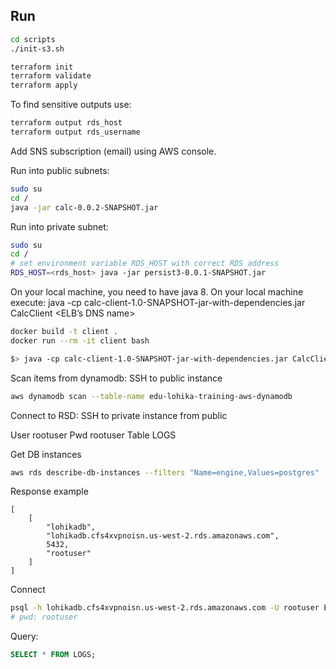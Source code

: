 ## Run

```bash
cd scripts
./init-s3.sh

terraform init
terraform validate
terraform apply
```

To find sensitive outputs use:
```bash
terraform output rds_host
terraform output rds_username
```

Add SNS subscription (email) using AWS console.

Run into public subnets:
```bash
sudo su
cd /
java -jar calc-0.0.2-SNAPSHOT.jar
```

Run into private subnet:
```bash
sudo su
cd /
# set environment variable RDS_HOST with correct RDS address
RDS_HOST=<rds_host> java -jar persist3-0.0.1-SNAPSHOT.jar
```

On your local machine, you need to have java 8.
On your local machine execute:
java -cp calc-client-1.0-SNAPSHOT-jar-with-dependencies.jar CalcClient <ELB’s DNS name>
```bash
docker build -t client .
docker run --rm -it client bash

$> java -cp calc-client-1.0-SNAPSHOT-jar-with-dependencies.jar CalcClient <ELB’s DNS name>
```

Scan items from dynamodb:
SSH to public instance

```bash
aws dynamodb scan --table-name edu-lohika-training-aws-dynamodb
```

Connect to RSD:
SSH to private instance from public

User rootuser
Pwd rootuser
Table LOGS

Get DB instances
```bash
aws rds describe-db-instances --filters "Name=engine,Values=postgres" --query "*[].[DBInstanceIdentifier,Endpoint.Address,Endpoint.Port,MasterUsername]"
```

Response example
```text
[
    [
        "lohikadb",
        "lohikadb.cfs4xvpnoisn.us-west-2.rds.amazonaws.com",
        5432,
        "rootuser"
    ]
]
```

Connect
```bash
psql -h lohikadb.cfs4xvpnoisn.us-west-2.rds.amazonaws.com -U rootuser EduLohikaTrainingAwsRds --password
# pwd: rootuser
```

Query:
```sql
SELECT * FROM LOGS;
```
